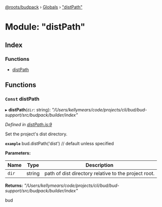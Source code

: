 [@roots/budpack](../README.md) › [Globals](../globals.md) › ["distPath"](_distpath_.md)

# Module: "distPath"

## Index

### Functions

* [distPath](_distpath_.md#const-distpath)

## Functions

### `Const` distPath

▸ **distPath**(`dir`: string): *"/Users/kellymears/code/projects/cli/bud/bud-support/src/budpack/builder/index"*

*Defined in [distPath.js:9](https://github.com/roots/bud-support/blob/a7a0906/src/budpack/builder/api/distPath.js#L9)*

Set the project's dist directory.

**`example`** bud.distPath('dist') // default unless specified

**Parameters:**

Name | Type | Description |
------ | ------ | ------ |
`dir` | string | path of dist directory relative to the project root. |

**Returns:** *"/Users/kellymears/code/projects/cli/bud/bud-support/src/budpack/builder/index"*

bud
